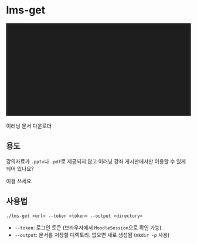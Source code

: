 # lms-get


![demo](assets/demo.gif)

이러닝 문서 다운로더

## 용도

강의자료가 `.pptx`나 `.pdf`로 제공되지 않고 이러닝 강좌 게시판에서만 이용할 수 있게 되어 있나요?

이걸 쓰세요.

## 사용법

~~~
./lms-get <url> --token <token> --output <directory>
~~~

- `--token`: 로그인 토큰 (브라우저에서 `MoodleSession`으로 확인 가능).
- `--output`: 문서를 저장할 디렉토리. 없으면 새로 생성됨 (`mkdir -p` 사용)
